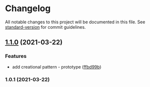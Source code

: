 # Changelog

All notable changes to this project will be documented in this file. See [standard-version](https://github.com/conventional-changelog/standard-version) for commit guidelines.

## [1.1.0](https://github.com/evgeniizab/php.designpatterns/compare/v1.0.1...v1.1.0) (2021-03-22)


### Features

* add creational pattern - prototype ([ffbd99b](https://github.com/evgeniizab/php.designpatterns/commit/ffbd99b0d5eb66e5b96a33b88152728c2181269e))

### 1.0.1 (2021-03-22)
